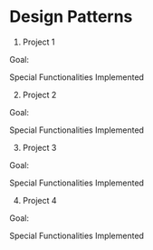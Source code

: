 # Design Patterns

1) Project 1

Goal:

Special Functionalities Implemented

2) Project 2

Goal:

Special Functionalities Implemented

3) Project 3

Goal:

Special Functionalities Implemented

4) Project 4

Goal:

Special Functionalities Implemented


